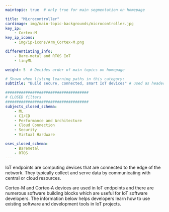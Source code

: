 ```yaml
---
maintopic: true  # only true for main segmentation on homepage

title: "Microcontroller"
cardimage: img/main-topic-backgrounds/microcontroller.jpg
key_ip: 
    - Cortex-M
key_ip_icons:
    - img/ip-icons/Arm_Cortex-M.png

differentiating_info:
    - Bare-metal and RTOS IoT
    - tinyML

weight: 5  # Decides order of main topics on homepage

# Shown when listing learning paths in this category:
subtitle: "Build secure, connected, smart IoT devices" # used as header for learning path to avoid duplicaiton

#####################################
# CLOSED filters
#####################################
subjects_closed_schema:
    - ML
    - CI/CD
    - Performance and Architecture
    - Cloud Connection
    - Security
    - Virtual Hardware

oses_closed_schema:
    - Baremetal
    - RTOS
---
```

IoT endpoints are computing devices that are connected to the edge of the network. They typically collect and serve data by communicating with central or cloud resources.

Cortex-M and Cortex-A devices are used in IoT endpoints and there are numerous software building blocks which are useful for IoT software developers. The information below helps developers learn how to use existing software and development tools in IoT projects.